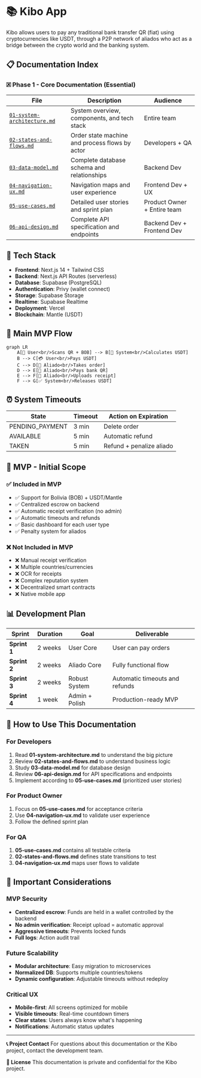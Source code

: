 # 📚 Kibo App

Kibo allows users to pay any traditional bank transfer QR (fiat) using cryptocurrencies like USDT, through a P2P network of aliados who act as a bridge between the crypto world and the banking system.

## 📋 **Documentation Index**

### **🗷️ Phase 1 - Core Documentation (Essential)**

| File                                                       | Description                                    | Audience                    |
| ---------------------------------------------------------- | ---------------------------------------------- | --------------------------- |
| [`01-system-architecture.md`](./01-arquitectura-sistema.md) | System overview, components, and tech stack    | Entire team                 |
| [`02-states-and-flows.md`](./02-estados-y-flujos.md)       | Order state machine and process flows by actor | Developers + QA             |
| [`03-data-model.md`](./03-modelo-datos.md)                   | Complete database schema and relationships     | Backend Dev                 |
| [`04-navigation-ux.md`](./04-navegacion-ux.md)             | Navigation maps and user experience            | Frontend Dev + UX           |
| [`05-use-cases.md`](./05-casos-uso.md)                     | Detailed user stories and sprint plan          | Product Owner + Entire team |
| [`06-api-design.md`](./06-api-design.md)                   | Complete API specification and endpoints       | Backend Dev + Frontend Dev  |

## 🚀 **Tech Stack**

* **Frontend**: Next.js 14 + Tailwind CSS
* **Backend**: Next.js API Routes (serverless)
* **Database**: Supabase (PostgreSQL)
* **Authentication**: Privy (wallet connect)
* **Storage**: Supabase Storage
* **Realtime**: Supabase Realtime
* **Deployment**: Vercel
* **Blockchain**: Mantle (USDT)

## 🔄 **Main MVP Flow**

```mermaid
graph LR
    A[👤 User<br/>Scans QR + BOB] --> B[🚱 System<br/>Calculates USDT]
    B --> C[💳 User<br/>Pays USDT]
    C --> D[🤝 Aliado<br/>Takes order]
    D --> E[🏦 Aliado<br/>Pays bank QR]
    E --> F[📄 Aliado<br/>Uploads receipt]
    F --> G[✅ System<br/>Releases USDT]
```

## ⏰ **System Timeouts**

| State            | Timeout | Action on Expiration      |
| ---------------- | ------- | ------------------------- |
| PENDING\_PAYMENT | 3 min   | Delete order              |
| AVAILABLE        | 5 min   | Automatic refund          |
| TAKEN            | 5 min   | Refund + penalize aliado |

## 🎯 **MVP - Initial Scope**

### **✅ Included in MVP**

* ✅ Support for Bolivia (BOB) + USDT/Mantle
* ✅ Centralized escrow on backend
* ✅ Automatic receipt verification (no admin)
* ✅ Automatic timeouts and refunds
* ✅ Basic dashboard for each user type
* ✅ Penalty system for aliados

### **❌ Not Included in MVP**

* ❌ Manual receipt verification
* ❌ Multiple countries/currencies
* ❌ OCR for receipts
* ❌ Complex reputation system
* ❌ Decentralized smart contracts
* ❌ Native mobile app

## 📊 **Development Plan**

| Sprint       | Duration | Goal           | Deliverable                    |
| ------------ | -------- | -------------- | ------------------------------ |
| **Sprint 1** | 2 weeks  | User Core      | User can pay orders            |
| **Sprint 2** | 2 weeks  | Aliado Core    | Fully functional flow          |
| **Sprint 3** | 2 weeks  | Robust System  | Automatic timeouts and refunds |
| **Sprint 4** | 1 week   | Admin + Polish | Production-ready MVP           |

## 🔧 **How to Use This Documentation**

### **For Developers**

1. Read **01-system-architecture.md** to understand the big picture
2. Review **02-states-and-flows.md** to understand business logic
3. Study **03-data-model.md** for database design
4. Review **06-api-design.md** for API specifications and endpoints
5. Implement according to **05-use-cases.md** (prioritized user stories)

### **For Product Owner**

1. Focus on **05-use-cases.md** for acceptance criteria
2. Use **04-navigation-ux.md** to validate user experience
3. Follow the defined sprint plan

### **For QA**

1. **05-use-cases.md** contains all testable criteria
2. **02-states-and-flows.md** defines state transitions to test
3. **04-navigation-ux.md** maps user flows to validate

## 🚨 **Important Considerations**

### **MVP Security**

* **Centralized escrow**: Funds are held in a wallet controlled by the backend
* **No admin verification**: Receipt upload = automatic approval
* **Aggressive timeouts**: Prevents locked funds
* **Full logs**: Action audit trail

### **Future Scalability**

* **Modular architecture**: Easy migration to microservices
* **Normalized DB**: Supports multiple countries/tokens
* **Dynamic configuration**: Adjustable timeouts without redeploy

### **Critical UX**

* **Mobile-first**: All screens optimized for mobile
* **Visible timeouts**: Real-time countdown timers
* **Clear states**: Users always know what's happening
* **Notifications**: Automatic status updates

---

**📞 Project Contact**
For questions about this documentation or the Kibo project, contact the development team.

**📄 License**
This documentation is private and confidential for the Kibo project.
